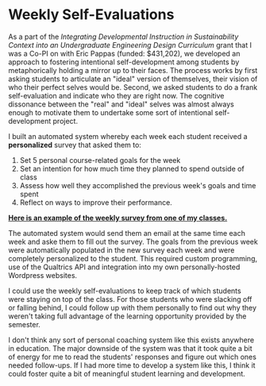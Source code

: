 # Weekly Self-Evaluations

As a part of the _Integrating Developmental Instruction in Sustainability Context into an Undergraduate Engineering
Design Curriculum_ grant that I was a Co-PI on with Eric Pappas (funded: $431,202), we developed an approach to
fostering intentional self-development among students by metaphorically holding a mirror up to their faces. The
process works by first asking students to articulate an "ideal" version of themselves, their vision of who their
perfect selves would be. Second, we asked students to do a frank self-evaluation and indicate who they are right
now. The cognitive dissonance between the "real" and "ideal" selves was almost always enough to motivate them
to undertake some sort of intentional self-development project.

I built an automated system whereby each week each student received a **personalized** survey that asked them to:

1. Set 5 personal course-related goals for the week
2. Set an intention for how much time they planned to spend outside of class
3. Assess how well they accomplished the previous week's goals and time spent
4. Reflect on ways to improve their performance.

[**Here is an example of the weekly survey from one of my classes.**](https://jmu.co1.qualtrics.com/jfe/form/SV_0enJneWblGTb1Tn)

The automated system would send them an email at the same time each week and aske them to fill out the survey.
The goals from the previous week were automatically populated in the new survey each week and were completely
personalized to the student. This required custom programming, use of the Qualtrics API and integration into
my own personally-hosted Wordpress websites.

I could use the weekly self-evaluations to keep track of which students were staying on top of the class. For
those students who were slacking off or falling behind, I could follow up with them personally to find out why
they weren't taking full advantage of the learning opportunity provided by the semester.

I don't think any sort of personal coaching system like this exists anywhere in education. The major downside of
the system was that it took quite a bit of energy for me to read the students' responses and figure out which
ones needed follow-ups. If I had more time to develop a system like this, I think it could foster quite a bit
of meaningful student learning and development.